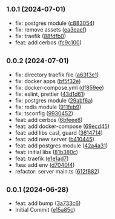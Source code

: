 ## <small>1.0.1 (2024-07-01)</small>

* fix: postgres module ([c883054](https://github.com/knguyen2507/nx-nestjs-example/commit/c883054))
* fix: remove assets ([ea3eaef](https://github.com/knguyen2507/nx-nestjs-example/commit/ea3eaef))
* fix: traefik ([88fdfb0](https://github.com/knguyen2507/nx-nestjs-example/commit/88fdfb0))
* feat: add cerbos ([fc9c100](https://github.com/knguyen2507/nx-nestjs-example/commit/fc9c100))



## <small>0.0.2 (2024-07-01)</small>

* fix: directory traefik file ([a63f3e1](https://github.com/knguyen2507/nx-nestjs-example/commit/a63f3e1))
* fix: docker apps ([bf5f32e](https://github.com/knguyen2507/nx-nestjs-example/commit/bf5f32e))
* fix: docker-compose.yml ([df859ee](https://github.com/knguyen2507/nx-nestjs-example/commit/df859ee))
* fix: eslint, prettier ([43d1d61](https://github.com/knguyen2507/nx-nestjs-example/commit/43d1d61))
* fix: postgres module ([29abf6a](https://github.com/knguyen2507/nx-nestjs-example/commit/29abf6a))
* fix: redis module ([911feb9](https://github.com/knguyen2507/nx-nestjs-example/commit/911feb9))
* fix: tsconfig ([9930452](https://github.com/knguyen2507/nx-nestjs-example/commit/9930452))
* feat: add cerbos ([6bfeee8](https://github.com/knguyen2507/nx-nestjs-example/commit/6bfeee8))
* feat: add docker-compose ([69ecd45](https://github.com/knguyen2507/nx-nestjs-example/commit/69ecd45))
* feat: add libs casl, guard ([3614714](https://github.com/knguyen2507/nx-nestjs-example/commit/3614714))
* feat: add new server ([b410445](https://github.com/knguyen2507/nx-nestjs-example/commit/b410445))
* feat: add postgres module ([42a4a31](https://github.com/knguyen2507/nx-nestjs-example/commit/42a4a31))
* feat: initial libs ([81b380c](https://github.com/knguyen2507/nx-nestjs-example/commit/81b380c))
* feat: traefik ([e1e1ad7](https://github.com/knguyen2507/nx-nestjs-example/commit/e1e1ad7))
* ftea: add env ([d7040f4](https://github.com/knguyen2507/nx-nestjs-example/commit/d7040f4))
* refactor: server main.ts ([612f882](https://github.com/knguyen2507/nx-nestjs-example/commit/612f882))



## <small>0.0.1 (2024-06-28)</small>

* feat: add bump ([3a733c6](https://github.com/knguyen2507/nx-nestjs-example/commit/3a733c6))
* Initial Commit ([e15a85c](https://github.com/knguyen2507/nx-nestjs-example/commit/e15a85c))



